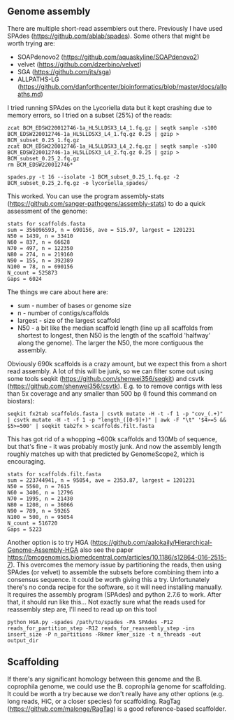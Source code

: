 ## Genome assembly

There are multiple short-read assemblers out there. Previously I have used SPAdes (https://github.com/ablab/spades). Some others that might be worth trying are:
- SOAPdenovo2 (https://github.com/aquaskyline/SOAPdenovo2)
- velvet (https://github.com/dzerbino/velvet)
- SGA (https://github.com/jts/sga)
- ALLPATHS-LG (https://github.com/danforthcenter/bioinformatics/blob/master/docs/allpaths.md)

I tried running SPAdes on the Lycoriella data but it kept crashing due to memory errors, so I tried on a subset (25%) of the reads:

```
zcat BCM_EDSW220012746-1a_HL5LLDSX3_L4_1.fq.gz | seqtk sample -s100 BCM_EDSW220012746-1a_HL5LLDSX3_L4_1.fq.gz 0.25 | gzip > BCM_subset_0.25_1.fq.gz
zcat BCM_EDSW220012746-1a_HL5LLDSX3_L4_2.fq.gz | seqtk sample -s100 BCM_EDSW220012746-1a_HL5LLDSX3_L4_2.fq.gz 0.25 | gzip > BCM_subset_0.25_2.fq.gz
rm BCM_EDSW220012746*

spades.py -t 16 --isolate -1 BCM_subset_0.25_1.fq.gz -2 BCM_subset_0.25_2.fq.gz -o lycoriella_spades/
```

This worked. You can use the program assembly-stats (https://github.com/sanger-pathogens/assembly-stats) to do a quick assessment of the genome:

```
stats for scaffolds.fasta
sum = 356096593, n = 690156, ave = 515.97, largest = 1201231
N50 = 1439, n = 33410
N60 = 837, n = 66628
N70 = 497, n = 122350
N80 = 274, n = 219160
N90 = 155, n = 392389
N100 = 78, n = 690156
N_count = 525873
Gaps = 6024
```

The things we care about here are:
- sum - number of bases or genome size
- n - number of contigs/scaffolds
- largest - size of the largest scaffold
- N50 - a bit like the median scaffold length (line up all scaffolds from shortest to longest, then N50 is the length of the scaffold 'halfway' along the genome). The larger the N50, the more contiguous the assembly.

Obviously 690k scaffolds is a crazy amount, but we expect this from a short read assembly. A lot of this will be junk, so we can filter some out using some tools seqkit (https://github.com/shenwei356/seqkit) and csvtk (https://github.com/shenwei356/csvtk). E.g. to to remove contigs with less than 5x coverage and any smaller than 500 bp (I found this command on biostars):

```
seqkit fx2tab scaffolds.fasta | csvtk mutate -H -t -f 1 -p "cov_(.+)" | csvtk mutate -H -t -f 1 -p "length_([0-9]+)" | awk -F "\t" '$4>=5 && $5>=500' | seqkit tab2fx > scaffolds.filt.fasta
```

This has got rid of a whopping ~600k scaffolds and 130Mb of sequence, but that's fine - it was probably mostly junk. And now the assembly length roughly matches up with that predicted by GenomeScope2, which is encouraging.

```
stats for scaffolds.filt.fasta
sum = 223744941, n = 95054, ave = 2353.87, largest = 1201231
N50 = 5560, n = 7615
N60 = 3406, n = 12796
N70 = 1995, n = 21430
N80 = 1208, n = 36066
N90 = 789, n = 59265
N100 = 500, n = 95054
N_count = 516720
Gaps = 5223
```

Another option is to try HGA (https://github.com/aalokaily/Hierarchical-Genome-Assembly-HGA also see the paper https://bmcgenomics.biomedcentral.com/articles/10.1186/s12864-016-2515-7). This overcomes the memory issue by partitioning the reads, then using SPAdes (or velvet) to assemble the subsets before combining them into a consensus sequence. It could be worth giving this a try. Unfortunately there's no conda recipe for the software, so it will need installing manually. It requires the assembly program (SPAdes) and python 2.7.6 to work. After that, it should run like this... Not exactly sure what the reads used for reassembly step are, I'll need to read up on this tool

```
python HGA.py -spades /path/to/spades -PA SPAdes -P12 reads_for_partition_step -R12 reads_for_reassembly_step -ins insert_size -P n_partitions -Rkmer kmer_size -t n_threads -out output_dir
```

## Scaffolding

If there's any significant homology between this genome and the B. coprophila genome, we could use the B. coprophila genome for scaffolding. It could be worth a try because we don't really have any other options (e.g. long reads, HiC, or a closer species) for scaffolding. RagTag (https://github.com/malonge/RagTag) is a good reference-based scaffolder.

